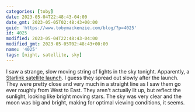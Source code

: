 ```yaml
---
categories: [toby]
date: 2023-05-04T22:48:43-04:00
date_gmt: 2023-05-05T02:48:43+00:00
guid: 'https://www.tobymackenzie.com/blog/?p=4025'
id: 4025
modified: 2023-05-04T22:48:43-04:00
modified_gmt: 2023-05-05T02:48:43+00:00
name: '4025'
tags: [night, satellite, sky]
---
```


I saw a strange, slow moving string of lights in the sky tonight.  Apparently, a [Starlink satellite launch](https://wwmt.com/news/local/starlink-satellites-west-michigan-sky-space-elon-musk-monday-lights-sky-spacex-earth-orbit).<!--more-->  I guess they spread out slowly after the launch.  They were pretty close and very much in a straight line as I saw them go ever roughly from West to East.  They aren't actually lit up, but reflect the sunlight, looking like bright moving stars.  The sky was very clear and the moon was big and bright, making for optimal viewing conditions, it seems.
